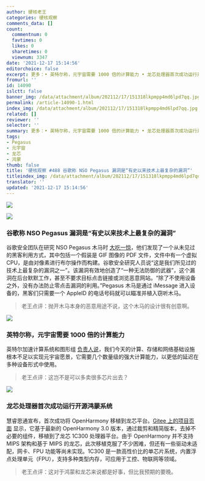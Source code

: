 ```yaml
---
author: 硬核老王
categories: 硬核观察
comments_data: []
count:
  commentnum: 0
  favtimes: 0
  likes: 0
  sharetimes: 0
  viewnum: 3347
date: '2021-12-17 15:14:56'
editorchoice: false
excerpt: 更多：• 英特尔称，元宇宙需要 1000 倍的计算能力 • 龙芯处理器首次成功运行开源鸿蒙系统
fromurl: ''
id: 14090
islctt: false
banner_img: /data/attachment/album/202112/17/151318lkpmpp4md6lpd7qq.jpg
permalink: /article-14090-1.html
index_img: /data/attachment/album/202112/17/151318lkpmpp4md6lpd7qq.jpg
related: []
reviewer: ''
selector: ''
summary: 更多：• 英特尔称，元宇宙需要 1000 倍的计算能力 • 龙芯处理器首次成功运行开源鸿蒙系统
tags:
- Pegasus
- 元宇宙
- 龙芯
- 鸿蒙
thumb: false
title: '硬核观察 #488 谷歌称 NSO Pegasus 漏洞是“有史以来技术上最复杂的漏洞”'
titleindex_img: /data/attachment/album/202112/17/151318lkpmpp4md6lpd7qq.jpg
translator: ''
updated: '2021-12-17 15:14:56'
---
```


![](/data/attachment/album/202112/17/151318lkpmpp4md6lpd7qq.jpg)


![](/data/attachment/album/202112/17/151359rr0er80hhr374rbe.jpg)


### 谷歌称 NSO Pegasus 漏洞是“有史以来技术上最复杂的漏洞”


谷歌安全团队在研究 NSO Pegasus 木马时 [大吃一惊](https://www.securityweek.com/google-says-nso-pegasus-zero-click-most-technically-sophisticated-exploit-ever-seen)，他们发现了一个从未见过的黑客利用方式，其中包括一个假装是 GIF 图像的 PDF 文件，文件中有一个虚拟 CPU，是由对像素进行布尔操作而构建。谷歌安全研究人员说“这是我们所见过的技术上最复杂的漏洞之一”。该漏洞有效地创造了“一种无法防御的武器”，这个漏洞在后台默默工作，甚至不要求目标点击链接或浏览恶意网站。“除了不使用设备之外，没有办法防止零点击漏洞的利用。”Pegasus 木马是通过 iMessage 进入设备的，黑客们只需要一个 AppleID 的电话号码就可以瞄准并植入窃听木马。



> 
> 老王点评：抛开木马本身的恶意用途不说，这个木马的设计很有创意啊。
> 
> 
> 


![](/data/attachment/album/202112/17/151408bc13pmp8v3xfcy6r.jpg)


### 英特尔称，元宇宙需要 1000 倍的计算能力


英特尔加速计算系统和图形组 [负责人说](https://www.businessinsider.in/tech/news/metaverse-vision-requires-1000x-more-computational-power-intel/articleshow/88316064.cms)，我们今天的计算、存储和网络基础设施根本不足以实现元宇宙愿景，它需要几个数量级的强大计算能力，以更低的延迟在多种设备形式中使用。



> 
> 老王点评：这岂不是可以多卖很多芯片出去？
> 
> 
> 


![](/data/attachment/album/202112/17/151427f65l8x7ipbkcpc55.jpg)


### 龙芯处理器首次成功运行开源鸿蒙系统


慧睿思通宣布，首次成功将 OpenHarmony 移植到龙芯平台。[Gitee 上的项目页面](https://gitee.com/guangzhou-huirui-stone-co-ltd_0/Loongson-1c300b-OpenHarmony) 显示，它基于最新的 OpenHarmony 3.0 版本，通过裁剪和精简版本，去掉不必要的组件，移植到了龙芯 1C300 处理器平台。由于 OpenHarmony 并不支持 MIPS 架构和基于 MIPS 的龙芯，此次移植克服了不少困难，但还有一些驱动未适配，网卡、FPU 功能等尚未实现。1C300 是一款高性价比的单芯片系统，内置浮点处理单元（FPU），支持多种类型内存，可应用于工控、物联网等领域。



> 
> 老王点评：这对于鸿蒙和龙芯来说都是好事，但比我预期的要晚。
> 
> 
>